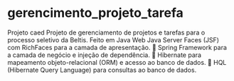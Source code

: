 # gerencimento_projeto_tarefa
Projeto caed
Projeto de gerenciamento de projetos e tarefas para o processo seletivo da Beltis.
Feito em Java Web
Java Server Faces (JSF) com RichFaces para a camada de apresentação.
 Spring Framework para a camada de negócio e injeção de dependência.
 Hibernate para mapeamento objeto-relacional (ORM) e acesso ao banco de dados.
 HQL (Hibernate Query Language) para consultas ao banco de dados.
